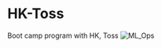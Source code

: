 # HK-Toss
Boot camp program with HK,  Toss
![ML_Ops](https://github.com/user-attachments/assets/80e1db67-4413-46d2-85d0-9d988a22e3a6)
